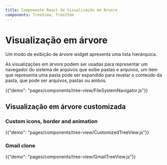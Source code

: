 ```yaml
---
title: Componente React de Visualização em Árvore
components: TreeView, TreeItem
---
```


# Visualização em árvore

<p class="description">Um modo de exibição de árvore widget apresenta uma lista hierárquica.</p>

As visualizações em árvore podem ser usadas para representar um navegador do sistema de arquivos que exibe pastas e arquivos, um item que representa uma pasta pode ser expandido para revelar o conteúdo da pasta, que pode ser arquivos, pastas ou ambos.

{{"demo": "pages/components/tree-view/FileSystemNavigator.js"}}

## Visualização em árvore customizada

### Custom icons, border and animation

{{"demo": "pages/components/tree-view/CustomizedTreeView.js"}}

### Gmail clone

{{"demo": "pages/components/tree-view/GmailTreeView.js"}}